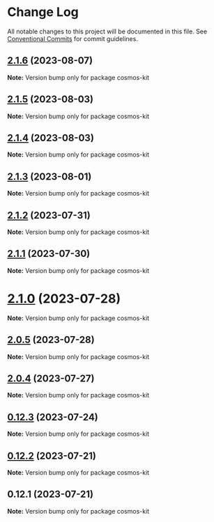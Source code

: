 # Change Log

All notable changes to this project will be documented in this file.
See [Conventional Commits](https://conventionalcommits.org) for commit guidelines.

## [2.1.6](https://github.com/cosmology-tech/cosmos-kit/compare/cosmos-kit@2.1.5...cosmos-kit@2.1.6) (2023-08-07)

**Note:** Version bump only for package cosmos-kit

## [2.1.5](https://github.com/cosmology-tech/cosmos-kit/compare/cosmos-kit@2.1.4...cosmos-kit@2.1.5) (2023-08-03)

**Note:** Version bump only for package cosmos-kit

## [2.1.4](https://github.com/cosmology-tech/cosmos-kit/compare/cosmos-kit@2.1.3...cosmos-kit@2.1.4) (2023-08-03)

**Note:** Version bump only for package cosmos-kit

## [2.1.3](https://github.com/cosmology-tech/cosmos-kit/compare/cosmos-kit@2.1.2...cosmos-kit@2.1.3) (2023-08-01)

**Note:** Version bump only for package cosmos-kit

## [2.1.2](https://github.com/cosmology-tech/cosmos-kit/compare/cosmos-kit@2.1.1...cosmos-kit@2.1.2) (2023-07-31)

**Note:** Version bump only for package cosmos-kit

## [2.1.1](https://github.com/cosmology-tech/cosmos-kit/compare/cosmos-kit@2.1.0...cosmos-kit@2.1.1) (2023-07-30)

**Note:** Version bump only for package cosmos-kit

# [2.1.0](https://github.com/cosmology-tech/cosmos-kit/compare/cosmos-kit@2.0.5...cosmos-kit@2.1.0) (2023-07-28)

**Note:** Version bump only for package cosmos-kit

## [2.0.5](https://github.com/cosmology-tech/cosmos-kit/compare/cosmos-kit@2.0.4...cosmos-kit@2.0.5) (2023-07-28)

**Note:** Version bump only for package cosmos-kit

## [2.0.4](https://github.com/cosmology-tech/cosmos-kit/compare/cosmos-kit@0.12.3...cosmos-kit@2.0.4) (2023-07-27)

**Note:** Version bump only for package cosmos-kit

## [0.12.3](https://github.com/cosmology-tech/cosmos-kit/compare/cosmos-kit@0.12.2...cosmos-kit@0.12.3) (2023-07-24)

**Note:** Version bump only for package cosmos-kit

## [0.12.2](https://github.com/cosmology-tech/cosmos-kit/compare/cosmos-kit@0.12.1...cosmos-kit@0.12.2) (2023-07-21)

**Note:** Version bump only for package cosmos-kit

## 0.12.1 (2023-07-21)

**Note:** Version bump only for package cosmos-kit
